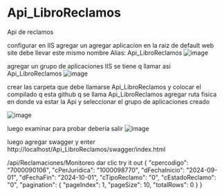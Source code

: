 # Api_LibroReclamos
Api de reclamos

configurar en IIS
agregar un agregar aplicacion en la raiz de default web site debe llevar este mismo nombre Alias: Api_LibroReclamos
![image](https://github.com/user-attachments/assets/7a3d2bac-2515-436e-9b27-609a1e655634)


agregar un grupo de aplicaciones IIS
se tiene q llamar asi
Api_LibroReclamos
![image](https://github.com/user-attachments/assets/970855ee-8a7b-4e0f-927b-367439b2d125)

crear las carpeta que debe llamarse Api_LibroReclamos y colocar el compilado q esta github q se llama Api_LibroReclamos
agregar ruta fisica en donde va estar la Api
y seleccionar el grupo de aplicaciones creado

![image](https://github.com/user-attachments/assets/fe7087d7-0b9d-41e7-9daa-3bd39671f0e2)

luego examinar para probar deberia salir
![image](https://github.com/user-attachments/assets/adca78ba-81a7-41d7-9b17-0fd6550f1ff5)

luego agregar swagger y enter
http://localhost/Api_LibroReclamos/swagger/index.html

/api/Reclamaciones/Monitoreo dar clic try it out
{
  "cpercodigo": "7000090106",
  "cPerJuridica": "1000098770",
  "dFechaInicio": "2024-09-01",
  "dFechaFin": "2024-10-01",
  "cTipoReclamo": "0",
  "cEstadoReclamo": "0",
  "pagination": {
    "pageIndex": 1,
    "pageSize": 10,
    "totalRows": 0
  }
}
